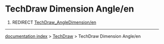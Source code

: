 # TechDraw Dimension Angle/en
1.  REDIRECT [TechDraw\_AngleDimension/en](TechDraw_AngleDimension/en.md)

---
[documentation index](../README.md) > [TechDraw](TechDraw_Workbench.md) > TechDraw Dimension Angle/en

